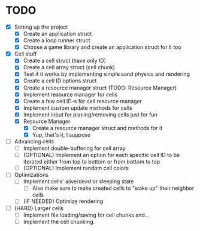 # TODO

- [x] Setting up the project
	+ [x] Create an application struct
	+ [x] Create a loop runner struct
	+ [x] Choose a game library and create an application struct for it too

- [x] Cell stuff
	+ [x] Create a cell struct (have only ID)
	+ [x] Create a cell array struct (cell chunk)
	+ [x] Test if it works by implementing simple sand physics and rendering
	+ [x] Create a cell ID options struct
	+ [x] Create a resource manager struct (TODO: Resource Manager)
	+ [x] Implement resource manager for cells
	+ [x] Create a few cell ID-s for cell resource manager
	+ [x] Implement custom update methods for cells
	+ [x] Implement input for placing/removing cells just for fun

	- [x] Resource Manager
		+ [x] Create a resource manager struct and methods for it
		+ [x] Yup, that's it, I suppose

- [ ] Advancing cells
	+ [ ] Implement double-buffering for cell array
	+ [ ] (OPTIONAL) Implement an option for each specific cell ID to be iterated either from top to bottom or from bottom to top
	+ [ ] (OPTIONAL) Implement random cell colors

- [ ] Optimizations
	+ [ ] Implement cells' alive/dead or sleeping state
		* [ ] Also make sure to make created cells to "wake up" their neighbor cells 
	+ [ ] (IF NEEDED) Optimize rendering

- [ ] (HARD) Larger cells
	+ [ ] Implement file loading/saving for cell chunks and...
	+ [ ] Implement the cell chunking.